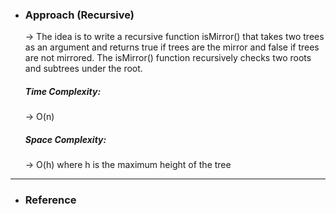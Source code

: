 - <h3>Approach (Recursive)</h3>
    <div>
    <p>
    → The idea is to write a recursive function isMirror() that takes two trees as an argument and returns true if trees are the mirror and false if trees are not mirrored. The isMirror() function recursively checks two roots and subtrees under the root.
    </p>

    </div>
    <div>
    <h5>Time Complexity: </h5>
    <p>→ O(n)
    </p>
    <h5>Space Complexity:</h5>
    <p>→ O(h) where h is the maximum height of the tree 
    </p>
    </div>
<hr>

- <h3>Reference</h3>
<!-- 1. [Click Here](Link) -->